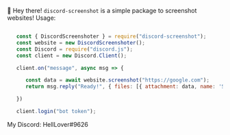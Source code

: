 👋 Hey there! `discord-screenshot` is a simple package to screenshot websites!
Usage:
```javascript

   const { DiscordScreenshoter } = require("discord-screenshot");
   const website = new DiscordScreenshoter();
   const Discord = require("discord.js");
   const client = new Discord.Client();

   client.on("message", async msg => {

      const data = await website.screenshot("https://google.com");
      return msg.reply("Ready!", { files: [{ attachment: data, name: 'Screenshot.png' }] });

   })

   client.login("bot token");
```

My Discord: HellLover#9626